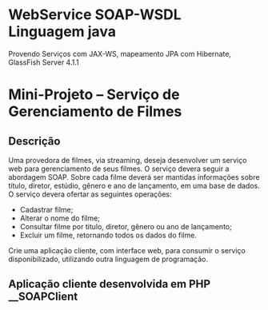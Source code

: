 # WebService SOAP-WSDL Linguagem java 
Provendo Serviços com JAX-WS, mapeamento JPA com Hibernate,  GlassFish Server 4.1.1

# Mini-Projeto – Serviço de Gerenciamento de Filmes

## Descrição

Uma provedora de filmes, via streaming, deseja desenvolver um serviço web para gerenciamento de seus filmes. O serviço devera seguir a abordagem SOAP. Sobre cada filme deverá ser mantidas informações sobre título, diretor, estúdio, gênero e ano de lançamento, em
uma base de dados. O serviço devera ofertar as seguintes operações:

 + Cadastrar filme;
 + Alterar o nome do filme;
 + Consultar filme por titulo, diretor, gênero ou ano de lançamento;
 + Excluir um filme, retornando todos os dados do filme.
  
Crie uma aplicação cliente, com interface web, para consumir o serviço disponibilizado,
utilizando outra linguagem de programação.

## Aplicação cliente desenvolvida em PHP __SOAPClient

